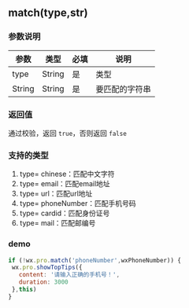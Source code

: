 ## match(type,str)

### 参数说明

|  参数  |  类型  | 必填 |      说明      |
| ------ | ------ | ---- | -------------- |
|  type  | String |  是  |      类型      |
| String | String |  是  | 要匹配的字符串 |

### 返回值

通过校验，返回 `true`，否则返回 `false`

### 支持的类型

1. type= chinese：匹配中文字符
2. type= email：匹配email地址
3. type= url：匹配url地址
4. type= phoneNumber：匹配手机号码
5. type= cardid：匹配身份证号
6. type= mail：匹配邮编号

### demo

```js
if (!wx.pro.match('phoneNumber',wxPhoneNumber)) {
 wx.pro.showTopTips({
   content: '请输入正确的手机号！',
   duration: 3000
 },this)
}
```
